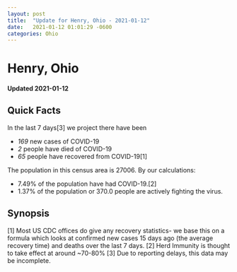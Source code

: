 ```yaml
---
layout: post
title:  "Update for Henry, Ohio - 2021-01-12"
date:   2021-01-12 01:01:29 -0600
categories: Ohio
---
```


# Henry, Ohio
#### Updated 2021-01-12

## Quick Facts

In the last 7 days[3] we project there have been
- *169* new cases of COVID-19
- *2* people have died of COVID-19
- *65* people have recovered from COVID-19[1]

The population in this census area is 27006. By our calculations:
- 7.49% of the population have had COVID-19.[2]
- 1.37% of the population or 370.0 people are actively fighting the virus.

## Synopsis




[1] Most US CDC offices do give any recovery statistics- we base this on a formula which looks at confirmed new cases
15 days ago (the average recovery time) and deaths over the last 7 days.
[2] Herd Immunity is thought to take effect at around ~70-80%
[3] Due to reporting delays, this data may be incomplete. 
    